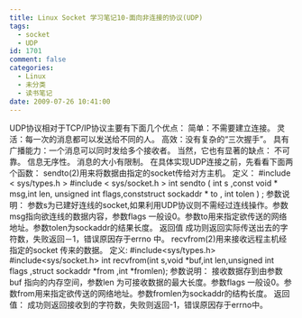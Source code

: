 ```yaml
---
title: Linux Socket 学习笔记10-面向非连接的协议(UDP)
tags:
  - socket
  - UDP
id: 1701
comment: false
categories:
  - Linux
  - 未分类
  - 读书笔记
date: 2009-07-26 10:41:00
---
```


UDP协议相对于TCP/IP协议主要有下面几个优点：
简单：不需要建立连接。
灵活：每一次的消息都可以发送给不同的人。
高效：没有复杂的“三次握手”。
具有广播能力：一个消息可以同时发给多个接收者。
当然，它也有显著的缺点：
不可靠。
信息无序性。
消息的大小有限制。
在具体实现UDP连接之前，先看看下面两个函数：
sendto(2)用来将数据由指定的socket传给对方主机。
定义：
#include < sys/types.h >
#include < sys/socket.h >
int sendto ( int s ,const void * msg,int len, unsigned int flags,conststruct sockaddr * to , int tolen ) ;
参数说明：
参数s为已建好连线的socket,如果利用UDP协议则不需经过连线操作。参数msg指向欲连线的数据内容，参数flags 一般设0。参数to用来指定欲传送的网络地址。参数tolen为sockaddr的结果长度。
返回值
成功则返回实际传送出去的字符数，失败返回－1，错误原因存于errno 中。
recvfrom(2)用来接收远程主机经指定的socket 传来的数据。
定义:
#include<sys/types.h>
#include<sys/socket.h>
int recvfrom(int s,void *buf,int len,unsigned int flags ,struct sockaddr *from ,int *fromlen);
参数说明：
接收数据存到由参数buf 指向的内存空间，参数len 为可接收数据的最大长度。参数flags 一般设0。参数from用来指定欲传送的网络地址。参数fromlen为sockaddr的结构长度。
返回值：
成功则返回接收到的字符数，失败则返回-1，错误原因存于errno中。
